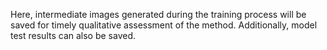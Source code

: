 Here, intermediate images generated during the training process will be saved for timely qualitative assessment of the method. Additionally, model test results can also be saved.
